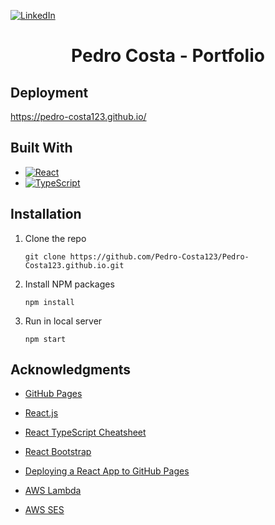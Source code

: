 <p></p>

[![LinkedIn][linkedin-shield]][linkedin-url]

<h1 align="center">Pedro Costa - Portfolio </h1>

## Deployment
https://pedro-costa123.github.io/

## Built With
* [![React][React.js]][React-url]
* [![TypeScript][TypeScript.ts]][TypeScript-url]


## Installation
1. Clone the repo
   ```
   git clone https://github.com/Pedro-Costa123/Pedro-Costa123.github.io.git
   ```
3. Install NPM packages
   ```
   npm install
   ```
4. Run in local server
   ```
   npm start
   ```

## Acknowledgments
* [GitHub Pages](https://pages.github.com)

* [React.js](https://reactjs.org/)

* [React TypeScript Cheatsheet](https://react-typescript-cheatsheet.netlify.app/)

* [React Bootstrap](https://react-bootstrap.github.io/)

* [Deploying a React App to GitHub Pages](https://github.com/gitname/react-gh-pages)

* [AWS Lambda](https://aws.amazon.com/lambda/)

* [AWS SES](https://aws.amazon.com/ses/)





[linkedin-shield]: https://img.shields.io/badge/-LinkedIn-black.svg?style=for-the-badge&logo=linkedin&colorB=555
[linkedin-url]: https://www.linkedin.com/in/pedro-costa-a2173213b/

[React.js]: https://img.shields.io/badge/React-20232A?style=for-the-badge&logo=react&logoColor=61DAFB
[React-url]: https://reactjs.org/

[TypeScript.ts]: https://shields.io/badge/TypeScript-3178C6?logo=TypeScript&logoColor=FFF&style=flat-square
[TypeScript-url]: https://www.typescriptlang.org/

